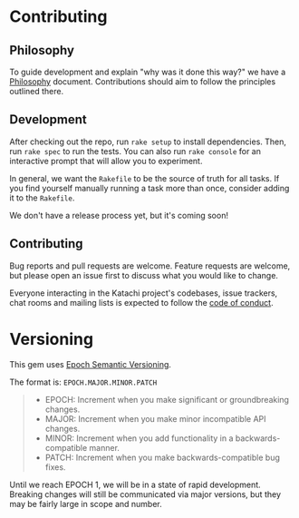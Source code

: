 # Contributing

## Philosophy

To guide development and explain "why was it done this way?" we have a [Philosophy](./PHILOSOPHY.md) document.
Contributions should aim to follow the principles outlined there.

## Development

After checking out the repo, run `rake setup` to install dependencies. Then, run `rake spec` to run the tests. You can also run `rake console` for an interactive prompt that will allow you to experiment.

In general, we want the `Rakefile` to be the source of truth for all tasks. If you find yourself manually running a task more than once, consider adding it to the `Rakefile`.

We don't have a release process yet, but it's coming soon!

## Contributing

Bug reports and pull requests are welcome. Feature requests are welcome, but please open an issue first to discuss what you would like to change.

Everyone interacting in the Katachi project's codebases, issue trackers, chat rooms and mailing lists is expected to follow the [code of conduct](./CODE_OF_CONDUCT.md).

# Versioning

This gem uses [Epoch Semantic Versioning](https://antfu.me/posts/epoch-semver).

The format is: `EPOCH.MAJOR.MINOR.PATCH`

> - EPOCH: Increment when you make significant or groundbreaking changes.
> - MAJOR: Increment when you make minor incompatible API changes.
> - MINOR: Increment when you add functionality in a backwards-compatible manner.
> - PATCH: Increment when you make backwards-compatible bug fixes.

Until we reach EPOCH 1, we will be in a state of rapid development.
Breaking changes will still be communicated via major versions, but
they may be fairly large in scope and number.
